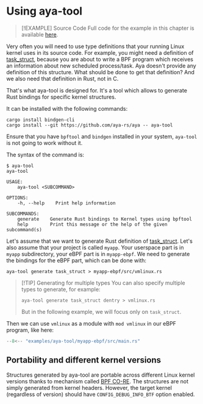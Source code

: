 # Using aya-tool

> [!EXAMPLE] Source Code
> Full code for the example in this chapter is available [here][source-code].

Very often you will need to use type definitions that your running Linux kernel
uses in its source code. For example, you might need a definition of
[task_struct][task-struct],
because you are about to write a BPF program which receives an
information about new scheduled process/task. Aya doesn't provide any
definition of this structure. What should be done to get that definition? And
we also need that definition in Rust, not in C.

That's what aya-tool is designed for. It's a tool which allows to generate Rust
bindings for specific kernel structures.

It can be installed with the following commands:

```console
cargo install bindgen-cli
cargo install --git https://github.com/aya-rs/aya -- aya-tool
```

Ensure that you have `bpftool` and `bindgen` installed in your system,
`aya-tool` is not going to work without it.

The syntax of the command is:

```console
$ aya-tool
aya-tool

USAGE:
    aya-tool <SUBCOMMAND>

OPTIONS:
    -h, --help    Print help information

SUBCOMMANDS:
    generate    Generate Rust bindings to Kernel types using bpftool
    help        Print this message or the help of the given subcommand(s)
```

Let's assume that we want to generate Rust definition of
[task_struct][task-struct]. Let's also assume that your project is called
`myapp`. Your userspace part is in `myapp` subdirectory, your eBPF part is in
`myapp-ebpf`. We need to generate the bindings for the eBPF part, which can be
done with:

```console
aya-tool generate task_struct > myapp-ebpf/src/vmlinux.rs
```

> [!TIP] Generating for multiple types
> You can also specify multiple types to generate, for example:
>
> ```console
> aya-tool generate task_struct dentry > vmlinux.rs
> ```
>
> But in the following example, we will focus only on `task_struct`.

Then we can use `vmlinux` as a module with `mod vmlinux` in our eBPF program,
like here:

```rust linenums="1" title="myapp-ebpf/src/main.rs"
--8<-- "examples/aya-tool/myapp-ebpf/src/main.rs"
```

## Portability and different kernel versions

Structures generated by aya-tool are portable across different Linux kernel
versions thanks to mechanism called
[BPF CO-RE](https://facebookmicrosites.github.io/bpf/blog/2020/02/19/bpf-portability-and-co-re.html).
The structures are not simply generated from kernel headers. However, the
target kernel (regardless of version) should have `CONFIG_DEBUG_INFO_BTF`
option enabled.

[source-code]: https://github.com/aya-rs/book/tree/main/examples/aya-tool
[task-struct]: https://elixir.bootlin.com/linux/v5.15.3/source/include/linux/sched.h#L723
